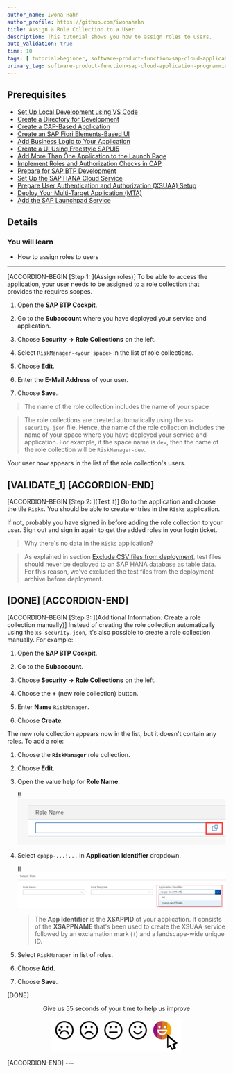 ```yaml
---
author_name: Iwona Hahn
author_profile: https://github.com/iwonahahn
title: Assign a Role Collection to a User
description: This tutorial shows you how to assign roles to users.
auto_validation: true
time: 10
tags: [ tutorial>beginner, software-product-function>sap-cloud-application-programming-model, topic>node-js, products>sap-business-technology-platform, products>sap-fiori]
primary_tag: software-product-function>sap-cloud-application-programming-model
---
```


## Prerequisites
 - [Set Up Local Development using VS Code](btp-app-set-up-local-development)
 - [Create a Directory for Development](btp-app-create-directory)
 - [Create a CAP-Based Application](btp-app-create-cap-application)
 - [Create an SAP Fiori Elements-Based UI](btp-app-create-ui-fiori-elements)
 - [Add Business Logic to Your Application](btp-app-cap-business-logic)
 - [Create a UI Using Freestyle SAPUI5](btp-app-create-ui-freestyle-sapui5)
 - [Add More Than One Application to the Launch Page](btp-app-launchpage)
 - [Implement Roles and Authorization Checks in CAP](btp-app-cap-roles)
 - [Prepare for SAP BTP Development](btp-app-prepare-btp)
 - [Set Up the SAP HANA Cloud Service](btp-app-hana-cloud-setup)
 - [Prepare User Authentication and Authorization (XSUAA) Setup](btp-app-prepare-xsuaa)
 - [Deploy Your Multi-Target Application (MTA)](btp-app-cap-mta-deployment)
 - [Add the SAP Launchpad Service](btp-app-launchpad-service)

## Details
### You will learn
 - How to assign roles to users

---

[ACCORDION-BEGIN [Step 1: ](Assign roles)]
To be able to access the application, your user needs to be assigned to a role collection that provides the requires scopes.

1. Open the **SAP BTP Cockpit**.

2. Go to the **Subaccount** where you have deployed your service and application.

3. Choose **Security** **&rarr;** **Role Collections** on the left.

4. Select `RiskManager-<your space>` in the list of role collections.

5. Choose **Edit**.

5. Enter the **E-Mail Address** of your user.

6. Choose **Save**.

> The name of the role collection includes the name of your space

> The role collections are created automatically using the `xs-security.json` file. Hence, the name of the role collection includes the name of your space where you have deployed your service and application. For example, if the space name is `dev`, then the name of the role collection will be `RiskManager-dev`.

Your user now appears in the list of the role collection's users.

[VALIDATE_1]
[ACCORDION-END]
---
[ACCORDION-BEGIN [Step 2: ](Test it)]
Go to the application and choose the tile `Risks`. You should be able to create entries in the `Risks` application.

If not, probably you have signed in before adding the role collection to your user. Sign out and sign in again to get the added roles in your login ticket.

> Why there's no data in the `Risks` application?

> As explained in section [Exclude CSV files from deployment](btp-app-cap-mta-deployment), test files should never be deployed to an SAP HANA database as table data. For this reason, we've excluded the test files from the deployment archive before deployment.

[DONE]
[ACCORDION-END]
---
[ACCORDION-BEGIN [Step 3: ](Additional Information: Create a role collection manually)]
Instead of creating the role collection automatically using the `xs-security.json`, it's also possible to create a role collection manually. For example:

1. Open the **SAP BTP Cockpit**.

2. Go to the **Subaccount**.

3. Choose **Security** **&rarr;** **Role Collections** on the left.

4. Choose the **+** (new role collection) button.

5. Enter **Name** `RiskManager`.

6. Choose **Create**.

The new role collection appears now in the list, but it doesn't contain any roles. To add a role:

1. Choose the **`RiskManager`** role collection.

2. Choose **Edit**.

3. Open the value help for **Role Name**.

    !!![RoleName value help](role_name_value_help.png)

4. Select `cpapp-...!...` in **Application Identifier** dropdown.

    !!![Application Identifier](app_identifier.png)

    > The **App Identifier** is the **XSAPPID** of your application. It consists of the **XSAPPNAME** that's been used to create the XSUAA service followed by an exclamation mark (`!`) and a landscape-wide unique ID.

5. Select `RiskManager` in list of roles.

6. Choose **Add**.

7. Choose **Save**.



[DONE]
<p style="text-align: center;">Give us 55 seconds of your time to help us improve</p>

<p style="text-align: center;"><a href="https://sapinsights.eu.qualtrics.com/jfe/form/SV_0im30RgTkbEEHMV?TutorialID=btp-app-cap-roles" target="_blank"><img src="https://raw.githubusercontent.com/SAPDocuments/Tutorials/master/data/images/285738_Emotion_Faces_R_purple.png"></a></p>
[ACCORDION-END]
---
